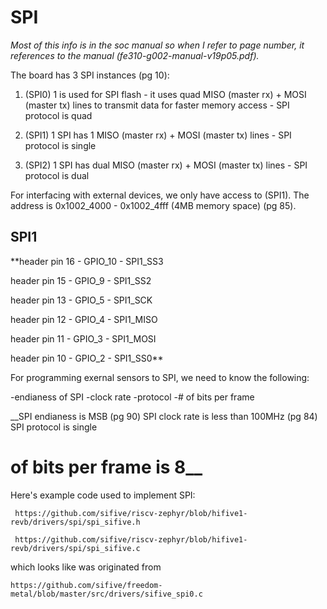 # SPI

_Most of this info is in the soc manual so when I refer to page number, it references to the manual (fe310-g002-manual-v19p05.pdf)._

The board has 3 SPI instances (pg 10):

1. (SPI0) 1 is used for SPI flash - it uses quad MISO (master rx) + MOSI (master tx) lines to transmit data for faster memory access - SPI protocol is quad

2. (SPI1) 1 SPI has 1 MISO (master rx) + MOSI (master tx) lines - SPI protocol is single

3. (SPI2) 1 SPI has dual MISO (master rx) + MOSI (master tx) lines - SPI protocol is dual




For interfacing with external devices, we only have access to (SPI1). The address is 0x1002_4000 - 0x1002_4fff (4MB memory space) (pg 85).

## SPI1

**header pin 16 - GPIO_10 - SPI1_SS3

header pin 15 - GPIO_9 - SPI1_SS2

header pin 13 - GPIO_5 - SPI1_SCK

header pin 12 - GPIO_4 - SPI1_MISO

header pin 11 - GPIO_3 - SPI1_MOSI

header pin 10 - GPIO_2 - SPI1_SS0**



For programming exernal sensors to SPI, we need to know the following:

-endianess of SPI
-clock rate
-protocol
-# of bits per frame

__SPI endianess is MSB (pg 90)
SPI clock rate is less than 100MHz (pg 84)
SPI protocol is single
# of bits per frame is 8__



Here's example code used to implement SPI:

	
	 https://github.com/sifive/riscv-zephyr/blob/hifive1-revb/drivers/spi/spi_sifive.h

	 https://github.com/sifive/riscv-zephyr/blob/hifive1-revb/drivers/spi/spi_sifive.c
	
	
which looks like was originated from 

	
	https://github.com/sifive/freedom-metal/blob/master/src/drivers/sifive_spi0.c






